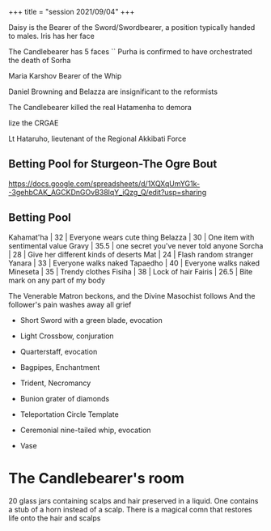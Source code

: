 +++
title = "session 2021/09/04"
+++

Daisy is the Bearer of the Sword/Swordbearer, a position typically handed to males.
Iris has her face

The Candlebearer has 5 faces
``
Purha is confirmed to have orchestrated the death of Sorha

Maria Karshov Bearer of the Whip

Daniel Browning and Belazza are insignificant to the reformists

The Candlebearer killed the real Hatamenha to demora

lize the CRGAE

Lt Hataruho, lieutenant of the Regional Akkibati Force



## Betting Pool for Sturgeon-The Ogre Bout

https://docs.google.com/spreadsheets/d/1XQXqUmYG1k--3gehbCAK_AGCKDnGOvB38lqY_iQzg_Q/edit?usp=sharing


## Betting Pool 

Kahamat'ha    | 32    | Everyone wears cute thing
Belazza       | 30    | One item with sentimental value
Gravy         | 35.5  | one secret you've never told anyone
Sorcha        | 28    | Give her different kinds of deserts 
Mat           | 24    | Flash random stranger
Yanara        | 33    | Everyone walks naked
Tapaedho      | 40    | Everyone walks naked
Mineseta      | 35    | Trendy clothes
Fisiha        | 38    | Lock of hair
Fairis        | 26.5  | Bite mark on any part of my body




The Venerable Matron beckons, and the Divine Masochist follows
And the follower's pain washes away all grief


 - Short Sword with a green blade, evocation
 - Light Crossbow, conjuration
 - Quarterstaff, evocation
 - Bagpipes, Enchantment
 - Trident, Necromancy

 - Bunion grater of diamonds
 - Teleportation Circle Template

 - Ceremonial nine-tailed whip, evocation
 - Vase


# The Candlebearer's room

20 glass jars containing scalps and hair preserved in a liquid. One contains a stub of a horn instead of a scalp. There is a magical comn that restores life onto the hair and scalps